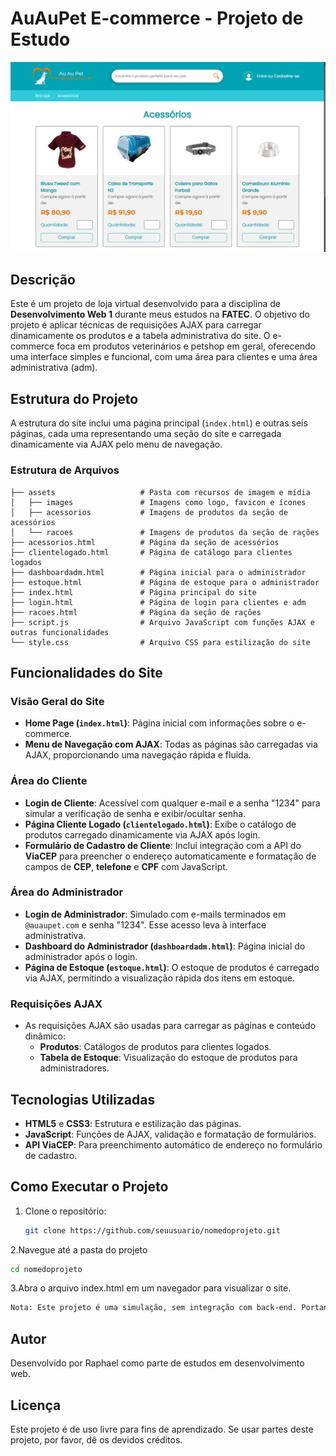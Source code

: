 # AuAuPet E-commerce - Projeto de Estudo

![Capa do Projeto](assets/images/lojaauaupet.png)

## Descrição

Este é um projeto de loja virtual desenvolvido para a disciplina de **Desenvolvimento Web 1** durante meus estudos na **FATEC**. O objetivo do projeto é aplicar técnicas de requisições AJAX para carregar dinamicamente os produtos e a tabela administrativa do site. O e-commerce foca em produtos veterinários e petshop em geral, oferecendo uma interface simples e funcional, com uma área para clientes e uma área administrativa (adm).

## Estrutura do Projeto

A estrutura do site inclui uma página principal (`index.html`) e outras seis páginas, cada uma representando uma seção do site e carregada dinamicamente via AJAX pelo menu de navegação.

### Estrutura de Arquivos

```plaintext
├── assets                   # Pasta com recursos de imagem e mídia
│   ├── images               # Imagens como logo, favicon e ícones
│   ├── acessorios           # Imagens de produtos da seção de acessórios
│   └── racoes               # Imagens de produtos da seção de rações
├── acessorios.html          # Página da seção de acessórios
├── clientelogado.html       # Página de catálogo para clientes logados
├── dashboardadm.html        # Página inicial para o administrador
├── estoque.html             # Página de estoque para o administrador
├── index.html               # Página principal do site
├── login.html               # Página de login para clientes e adm
├── racoes.html              # Página da seção de rações
├── script.js                # Arquivo JavaScript com funções AJAX e outras funcionalidades
└── style.css                # Arquivo CSS para estilização do site
```

## Funcionalidades do Site

### Visão Geral do Site

- **Home Page (`index.html`)**: Página inicial com informações sobre o e-commerce.
- **Menu de Navegação com AJAX**: Todas as páginas são carregadas via AJAX, proporcionando uma navegação rápida e fluida.

### Área do Cliente

- **Login de Cliente**: Acessível com qualquer e-mail e a senha "1234" para simular a verificação de senha e exibir/ocultar senha.
- **Página Cliente Logado (`clientelogado.html`)**: Exibe o catálogo de produtos carregado dinamicamente via AJAX após login.
- **Formulário de Cadastro de Cliente**: Inclui integração com a API do **ViaCEP** para preencher o endereço automaticamente e formatação de campos de **CEP**, **telefone** e **CPF** com JavaScript.

### Área do Administrador

- **Login de Administrador**: Simulado com e-mails terminados em `@auaupet.com` e senha "1234". Esse acesso leva à interface administrativa.
- **Dashboard do Administrador (`dashboardadm.html`)**: Página inicial do administrador após o login.
- **Página de Estoque (`estoque.html`)**: O estoque de produtos é carregado via AJAX, permitindo a visualização rápida dos itens em estoque.

### Requisições AJAX

- As requisições AJAX são usadas para carregar as páginas e conteúdo dinâmico:
  - **Produtos**: Catálogos de produtos para clientes logados.
  - **Tabela de Estoque**: Visualização do estoque de produtos para administradores.

## Tecnologias Utilizadas

- **HTML5** e **CSS3**: Estrutura e estilização das páginas.
- **JavaScript**: Funções de AJAX, validação e formatação de formulários.
- **API ViaCEP**: Para preenchimento automático de endereço no formulário de cadastro.

## Como Executar o Projeto

1. Clone o repositório:
   ```bash
   git clone https://github.com/seuusuario/nomedoprojeto.git

2.Navegue até a pasta do projeto
  ```bash
  cd nomedoprojeto
  ```

3.Abra o arquivo index.html em um navegador para visualizar o site.
  ```bash
  Nota: Este projeto é uma simulação, sem integração com back-end. Portanto, a funcionalidade de login e manipulação de estoque é apenas ilustrativa.
  ```

## Autor

Desenvolvido por Raphael como parte de estudos em desenvolvimento web.

## Licença

Este projeto é de uso livre para fins de aprendizado. Se usar partes deste projeto, por favor, dê os devidos créditos.